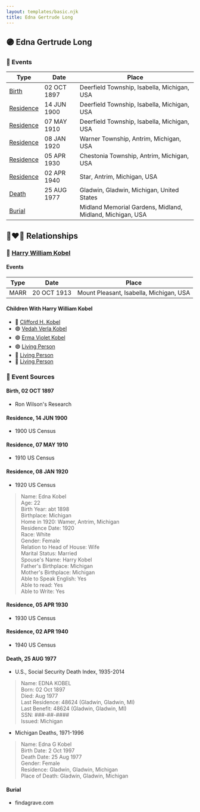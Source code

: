 ```yaml
---
layout: templates/basic.njk
title: Edna Gertrude Long
---
```

## 🟣 Edna Gertrude Long

### 📆 Events

Type | Date | Place
------ | ------ | ------
[Birth](#event-0) | 02 OCT 1897 | Deerfield Township, Isabella, Michigan, USA
[Residence](#event-1) | 14 JUN 1900 | Deerfield Township, Isabella, Michigan, USA
[Residence](#event-2) | 07 MAY 1910 | Deerfield Township, Isabella, Michigan, USA
[Residence](#event-3) | 08 JAN 1920 | Warner Township, Antrim, Michigan, USA
[Residence](#event-4) | 05 APR 1930 | Chestonia Township, Antrim, Michigan, USA
[Residence](#event-5) | 02 APR 1940 | Star, Antrim, Michigan, USA
[Death](#event-6) | 25 AUG 1977 | Gladwin, Gladwin, Michigan, United States
[Burial](#event-7) |  | Midland Memorial Gardens, Midland, Midland, Michigan, USA

## 👩‍❤️‍👨 Relationships

### 🔵 [Harry William Kobel](/people/3/30496161)

#### Events

Type | Date | Place
------ | ------ | ------
MARR | 20 OCT 1913 | Mount Pleasant, Isabella, Michigan, USA
#### Children With Harry William Kobel
* 🔵 [Clifford H. Kobel](/people/2/28732388)
* 🟣 [Vedah Verla Kobel](/people/6/67698772)
* 🟣 [Erma Violet Kobel](/people/9/97335746)
* 🟣 [Living Person](/people/4/49691942)
* 🔵 [Living Person](/people/2/26156627)
* 🔵 [Living Person](/people/3/32391326)
### 📰 Event Sources

#### <a id="event-0"></a> Birth, 02 OCT 1897
* Ron Wilson's Research

#### <a id="event-1"></a> Residence, 14 JUN 1900
* 1900 US Census

#### <a id="event-2"></a> Residence, 07 MAY 1910
* 1910 US Census

#### <a id="event-3"></a> Residence, 08 JAN 1920
* 1920 US Census
>   
  > Name: Edna Kobel  
  > Age: 22  
  > Birth Year: abt 1898  
  > Birthplace: Michigan  
  > Home in 1920: Wamer, Antrim, Michigan  
  > Residence Date: 1920  
  > Race: White  
  > Gender: Female  
  > Relation to Head of House: Wife  
  > Marital Status: Married  
  > Spouse's Name: Harry Kobel  
  > Father's Birthplace: Michigan  
  > Mother's Birthplace: Michigan  
  > Able to Speak English: Yes  
  > Able to read: Yes  
  > Able to Write: Yes

#### <a id="event-4"></a> Residence, 05 APR 1930
* 1930 US Census

#### <a id="event-5"></a> Residence, 02 APR 1940
* 1940 US Census

#### <a id="event-6"></a> Death, 25 AUG 1977
* U.S., Social Security Death Index, 1935-2014
>   
  > Name: EDNA KOBEL  
  > Born: 02 Oct 1897  
  > Died: Aug 1977  
  > Last Residence: 48624 (Gladwin, Gladwin, MI)  
  > Last Benefit: 48624 (Gladwin, Gladwin, MI)  
  > SSN: ###-##-####  
  > Issued: Michigan
* Michigan Deaths, 1971-1996
>   
  > Name:  Edna G Kobel  
  > Birth Date: 2 Oct 1997  
  > Death Date: 25 Aug 1977  
  > Gender: Female  
  > Residence: Gladwin, Gladwin, Michigan  
  > Place of Death: Gladwin, Gladwin, Michigan

#### <a id="event-7"></a> Burial
* findagrave.com